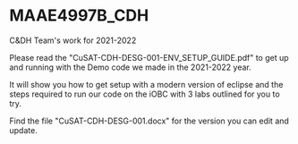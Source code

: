 # MAAE4997B_CDH
C&amp;DH Team's work for 2021-2022

Please read the "CuSAT-CDH-DESG-001-ENV_SETUP_GUIDE.pdf" to get up and running with the 
Demo code we made in the 2021-2022 year.

It will show you how to get setup with a modern version of eclipse and the steps
required to run our code on the iOBC with 3 labs outlined for you to try.

Find the file "CuSAT-CDH-DESG-001.docx" for the version you can edit and update.

